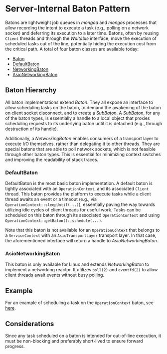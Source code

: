 # Server-Internal Baton Pattern

Batons are lightweight job queues in _mongod_ and _mongos_ processes that allow
recording the intent to execute a task (e.g., polling on a network socket) and
deferring its execution to a later time. Batons, often by reusing `Client`
threads and through the _Waitable_ interface, move the execution of scheduled
tasks out of the line, potentially hiding the execution cost from the critical
path. A total of four baton classes are available today:

-   [Baton][baton]
-   [DefaultBaton][defaultBaton]
-   [NetworkingBaton][networkingBaton]
-   [AsioNetworkingBaton][asioNetworkingBaton]

## Baton Hierarchy

All baton implementations extend _Baton_. They all expose an interface to allow
scheduling tasks on the baton, to demand the awakening of the baton on client
socket disconnect, and to create a _SubBaton_. A _SubBaton_, for any of the
baton types, is essentially a handle to a local object that proxies scheduling
requests to its underlying baton until it is detached (e.g., through destruction
of its handle).

Additionally, a _NetworkingBaton_ enables consumers of a transport layer to
execute I/O themselves, rather than delegating it to other threads. They are
special batons that are able to poll network sockets, which is not feasible
through other baton types. This is essential for minimizing context switches and
improving the readability of stack traces.

### DefaultBaton

DefaultBaton is the most basic baton implementation. A default baton is tightly
associated with an `OperationContext`, and its associated `Client` thread. This
baton provides the platform to execute tasks while a client thread awaits an
event or a timeout (e.g., via `OperationContext::sleepUntil(...)`), essentially
paving the way towards utilizing idle cycles of client threads for useful work.
Tasks can be scheduled on this baton through its associated `OperationContext`
and using `OperationContext::getBaton()::schedule(...)`.

Note that this baton is not available for an `OperationContext` that belongs to
a `ServiceContext` with an `AsioTransportLayer` transport layer. In that case,
the aforementioned interface will return a handle to _AsioNetworkingBaton_.

### AsioNetworkingBaton

This baton is only available for Linux and extends _NetworkingBaton_ to
implement a networking reactor. It utilizes `poll(2)` and `eventfd(2)` to allow
client threads await events without busy polling.

## Example

For an example of scheduling a task on the `OperationContext` baton, see
[here][example].

## Considerations

Since any task scheduled on a baton is intended for out-of-line execution, it
must be non-blocking and preferably short-lived to ensure forward progress.

[baton]: https://github.com/mongodb/mongo/blob/5906d967c3144d09fab6a4cc1daddb295df19ffb/src/mongo/db/baton.h#L61-L178
[defaultBaton]: https://github.com/mongodb/mongo/blob/9cfe13115e92a43d1b9273ee1d5817d548264ba7/src/mongo/db/default_baton.h#L46-L75
[networkingBaton]: https://github.com/mongodb/mongo/blob/9cfe13115e92a43d1b9273ee1d5817d548264ba7/src/mongo/transport/baton.h#L61-L96
[asioNetworkingBaton]: https://github.com/mongodb/mongo/blob/9cfe13115e92a43d1b9273ee1d5817d548264ba7/src/mongo/transport/baton_asio_linux.h#L60-L529
[example]: https://github.com/mongodb/mongo/blob/262e5a961fa7221bfba5722aeea2db719f2149f5/src/mongo/s/multi_statement_transaction_requests_sender.cpp#L91-L99
